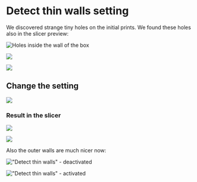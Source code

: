 # Detect thin walls setting

We discovered strange tiny holes on the initial prints. We found these holes also in the slicer preview:

![Holes inside the wall of the box](../../.gitbook/assets/prusaslicer-setting-detect-thin-walls-deactivated.png)



![](../../.gitbook/assets/prusaslicer-setting-detect-thin-walls-deactivated-test-print.jpg)



![](../../.gitbook/assets/prusaslicer-setting-detect-thin-walls-deactivated-test-print-internal.jpg)

## Change the setting 

![](../../.gitbook/assets/prusaslicer-setting-detect-thin-walls.png)

### Result in the slicer

![](../../.gitbook/assets/prusaslicer-setting-detect-thin-walls-activated.png)

![](../../.gitbook/assets/prusaslicer-setting-detect-thin-walls-activated-test-print-internal.jpg)

Also the outer walls are much nicer now:

![&quot;Detect thin walls&quot; - deactivated](../../.gitbook/assets/prusaslicer-setting-detect-thin-walls-deactivated-test-print-outer.jpg)

![&quot;Detect thin walls&quot; - activated](../../.gitbook/assets/prusaslicer-setting-detect-thin-walls-activated-test-print-external.jpg)



